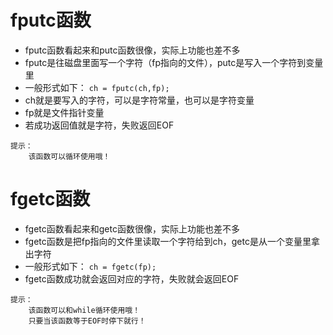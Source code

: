# fputc函数
* fputc函数看起来和putc函数很像，实际上功能也差不多
* fputc是往磁盘里面写一个字符（fp指向的文件），putc是写入一个字符到变量里
* 一般形式如下：
`ch = fputc(ch,fp);`
* ch就是要写入的字符，可以是字符常量，也可以是字符变量
* fp就是文件指针变量
* 若成功返回值就是字符，失败返回EOF
```
提示：
    该函数可以循环使用哦！
```

# fgetc函数
* fgetc函数看起来和getc函数很像，实际上功能也差不多
* fgetc函数是把fp指向的文件里读取一个字符给到ch，getc是从一个变量里拿出字符
* 一般形式如下：
`ch = fgetc(fp);`
* fgetc函数成功就会返回对应的字符，失败就会返回EOF
```
提示：
	该函数可以和while循环使用哦！
	只要当该函数等于EOF时停下就行！
```

